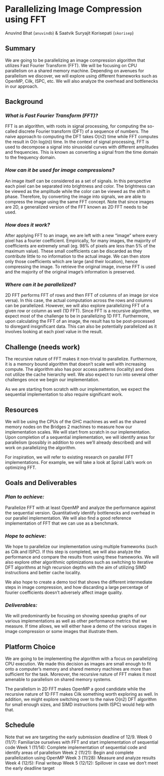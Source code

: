 # Parallelizing Image Compression using FFT

Anuvind Bhat (`anuvindb`) & Saatvik Suryajit Korisepati (`skorisep`)

## **Summary**

We are going to be parallelizing an image compression algorithm that utilizes Fast Fourier Transform (FFT). We will be focusing on CPU parallelism on a shared memory machine. Depending on avenues for parallelism we discover, we will explore using different frameworks such as OpenMP, Cilk, ISPC, etc. We will also analyze the overhead and bottlenecks in our approach.

## **Background**

### *What is Fast Fourier Transform (FFT)?*

FFT is an algorithm, with roots in signal processing, for computing the so-called discrete Fourier transform (DFT) of a sequence of numbers. The naive approach to computing the DFT takes O(n2) time while FFT computes the result in O(n log(n)) time. In the context of signal processing, FFT is used to decompose a signal into sinusoidal curves with different amplitudes and frequencies. This is known as converting a signal from the time domain to the frequency domain.

### *How can it be used for image compressions?*

An image itself can be considered as a set of signals. In this perspective each pixel can be separated into brightness and color. The brightness can be viewed as the amplitude while the color can be viewed as the shift in phase. Therefore, by converting the image into signals, we are able to compress the image using the same FFT concept. Note that since images are 2D, a generalized version of the FFT known as 2D FFT needs to be used.

### *How does it work?*

After applying FFT to an image, we are left with a new “image” where every pixel has a fourier coefficient. Empirically, for many images, the majority of coefficients are extremely small (eg. 98% of pixels are less than 5% of the maximum value). These small coefficients can be discarded as they contribute little to no information to the actual image. We can then store only those coefficients which are large (and their location), hence compressing the image. To retrieve the original image, inverse FFT is used and the majority of the original image’s information is preserved.

### *Where can it be parallelized?*

2D FFT performs FFT of rows and then FFT of columns of an image (or vice versa). In this case, the actual computation across the rows and columns can be parallelized. However, we will also explore parallelizing FFT of a given row or column as well (1D FFT). Since FFT is a recursive algorithm, we expect most of the challenge to be in parallelizing 1D FFT. Furthermore, upon calculating the FFT of an image, the result has to be post-processed to disregard insignificant data. This can also be potentially parallelized as it involves looking at each pixel value in the result.

## **Challenge (needs work)**

The recursive nature of FFT makes it non-trivial to parallelize. Furthermore, it is a memory bound algorithm that doesn’t scale well with increasing compute. The algorithm also has poor access patterns (locality) and does not utilize the cache hierarchy well. We also expect to run into several other challenges once we begin our implementation.

As we are starting from scratch with our implementation, we expect the sequential implementation to also require significant work.

## **Resources**

We will be using the CPUs of the GHC machines as well as the shared memory nodes on the Bridges 2 machines to measure how our implementation scales. We will start from scratch in our implementation. Upon completion of a sequential implementation, we will identify areas for parallelism (possibly in addition to ones we’ll already described) and will work on parallelizing the algorithm.

For inspiration, we will refer to existing research on parallel FFT implementations. For example, we will take a look at Spiral Lab’s work on optimizing FFT.

## **Goals and Deliverables**

### *Plan to achieve:*

Parallelize FFT with at least OpenMP and analyze the performance against the sequential version. Quantitatively identify bottlenecks and overhead in our parallel implementation. We will also find a good reference implementation of FFT that we can use as a benchmark.

### *Hope to achieve:*

We hope to parallelize our implementation using multiple frameworks (such as Cilk and ISPC). If this step is completed, we will also analyze the performance and compare the results from using these frameworks. We will also explore other algorithmic optimizations such as switching to iterative DFT algorithms at high recursion depths with the aim of utilizing SIMD instructions and better cache locality.

We also hope to create a demo tool that shows the different intermediate steps in image compression, and how discarding a large percentage of fourier coefficients doesn’t adversely affect image quality.


### *Deliverables:*

We will predominantly be focusing on showing speedup graphs of our various implementations as well as other performance metrics that we measure. If time allows, we will either have a demo of the various stages in image compression or some images that illustrate them.

## **Platform Choice**

We are going to be implementing the algorithm with a focus on parallelizing CPU execution. We made this decision as images are small enough to fit onto a computer’s memory and shared memory machines are more than sufficient for the task. Moreover, the recursive nature of FFT makes it most amenable to parallelism on shared memory systems.

The parallelism in 2D FFT makes OpenMP a good candidate while the recursive nature of 1D FFT makes Cilk something worth exploring as well. In addition, we might explore switching over to the naive O(n2) DFT algorithm for small enough sizes, and SIMD instructions (with ISPC) would help with that.

## **Schedule**

Note that we are targeting the early submission deadline of 12/9.
Week 0 (11/7): Familiarize ourselves with FFT and start implementation of sequential code
Week 1 (11/14): Complete implementation of sequential code and identify areas of parallelism
Week 2 (11/21): Begin and complete parallelization using OpenMP
Week 3 (11/28): Measure and analyze results
Week 4 (12/5): Final writeup
Week 5 (12/12): Spillover in case we don’t meet the early deadline target
